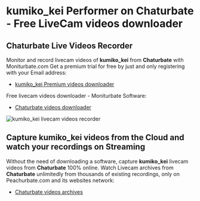 # kumiko_kei Performer on Chaturbate - Free LiveCam videos downloader

## Chaturbate Live Videos Recorder

Monitor and record livecam videos of **kumiko_kei** from **Chaturbate** with Moniturbate.com
Get a premium trial for free by just and only registering with your Email address:
* [kumiko_kei Premium videos downloader](https://moniturbate.com/request-demo-licence-key.html)

Free livecam videos downloader - Moniturbate Software:
* [Chaturbate videos downloader](https://moniturbate.com/moniturbate-download-software.html)

![kumiko_kei livecam videos recorder](https://peachurnet.com/templates/moniturbate-software.png)


## Capture kumiko_kei videos from the Cloud and watch your recordings on Streaming

Without the need of downloading a software, capture **kumiko_kei** livecam videos from **Chaturbate** 100% online.
Watch Livecam archives from **Chaturbate** unlimitedly from thousands of existing recordings, only on Peachurbate.com and its websites network:
* [Chaturbate videos archives](https://peachurnet.com/)